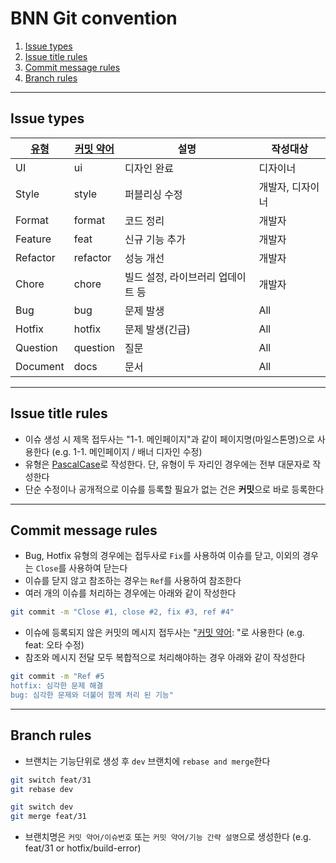 # BNN Git convention

1. [Issue types](#issue-types)
2. [Issue title rules](#issue-title-rules)
3. [Commit message rules](#commit-message-rules)
4. [Branch rules](#branch-rules)

---

## Issue types
|<a id="commit-type" href="#commit-type">유형</a>|<a id="commit-shortening" href="#commit-shortening">커밋 약어</a>|설명|작성대상|
|---|-------|---|------|
|UI|ui|디자인 완료|디자이너|
|Style|style|퍼블리싱 수정|개발자, 디자이너|
|Format|format|코드 정리|개발자|
|Feature|feat|신규 기능 추가|개발자|
|Refactor|refactor|성능 개선|개발자|
|Chore|chore|빌드 설정, 라이브러리 업데이트 등|개발자
|Bug|bug|문제 발생|All|
|Hotfix|hotfix|문제 발생(긴급)|All|
|Question|question|질문|All|
|Document|docs|문서|All|

---

## Issue title rules
- 이슈 생성 시 제목 접두사는 "1-1. 메인페이지"과 같이 페이지명(마일스톤명)으로 사용한다
(e.g. 1-1. 메인페이지 / 배너 디자인 수정)
- 유형은 [PascalCase](https://www.freecodecamp.org/news/snake-case-vs-camel-case-vs-pascal-case-vs-kebab-case-whats-the-difference/#pascal-case)로 작성한다.
단, 유형이 두 자리인 경우에는 전부 대문자로 작성한다
- 단순 수정이나 공개적으로 이슈를 등록할 필요가 없는 건은 **커밋**으로 바로 등록한다

---

## Commit message rules
- Bug, Hotfix 유형의 경우에는 접두사로 `Fix`를 사용하여 이슈를 닫고, 이외의 경우는 `Close`를 사용하여 닫는다
- 이슈를 닫지 않고 참조하는 경우는 `Ref`를 사용하여 참조한다
- 여러 개의 이슈를 처리하는 경우에는 아래와 같이 작성한다
```bash
git commit -m "Close #1, close #2, fix #3, ref #4"
```
- 이슈에 등록되지 않은 커밋의 메시지 접두사는 "[커밋 약어](#commit-shortening): "로 사용한다
(e.g. feat: 오타 수정)
- 참조와 메시지 전달 모두 복합적으로 처리해야하는 경우 아래와 같이 작성한다
```bash
git commit -m "Ref #5
hotfix: 심각한 문제 해결
bug: 심각한 문제와 더불어 함께 처리 된 기능"
```

---

## Branch rules
- 브랜치는 기능단위로 생성 후 `dev` 브랜치에 `rebase and merge`한다
```bash
git switch feat/31
git rebase dev

git switch dev
git merge feat/31
```
- 브랜치명은 `커밋 약어/이슈번호` 또는 `커밋 약어/기능 간략 설명`으로 생성한다
(e.g. feat/31 or hotfix/build-error)
